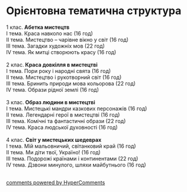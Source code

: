 <div id="hypercomments_widget" class="js-hypercomments-widget invisible"></div>

Орієнтовна тематична структура
=============================================

1 клас. <b>Абетка мистецтв</b><br>
	I тема. Краса навколо нас (16 год)<br>
	II тема. Мистецтво – чарівне вікно у світ (16 год)<br>
	III тема. Загадки художніх мов (22 год)<br>
	IV тема. Як митці створюють красу (16 год)<br>
<br>
2 клас.<b> Краса довкілля в мистецтві</b><br>
	I тема. Пори року і народні свята (16 год)<br>
	II тема. Мистецтво і рукотворний світ (16 год)<br>
	III тема. Бринить природи мова кольорова (22 год)<br>
	IV тема. Образи рідної землі (16 год)<br>
<br>
3 клас.<b> Образ людини в мистецтві</b><br>
	I тема. Мистецькі мандри казкових персонажів (16 год)<br>
	II тема. Легендарні герої в мистецтві (16 год)<br>
	III тема. Комічні та фантастичні образи (22 год)<br>
	IV тема. Краса людської духовності (16 год)<br>
<br>
4 клас. <b>Світ у мистецьких шедеврах</b><br>
	I тема. Мій мальовничий, світанковий край (16 год)<br>
	II тема. Ми діти твої, Україно! (16 год)<br>
	III тема. Подорожі країнами і континентами (22 год)<br>
	IV тема. Дзвони минулого, шляхи майбутнього (16 год)<br>
<br>

<div class="js-hypercomments-container">
<a href="http://hypercomments.com" class="hc-link" title="comments widget">comments powered by HyperComments</a>
</div>